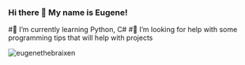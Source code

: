 ### Hi there 👋 My name is Eugene!

#🌱 I’m currently learning Python, C#
#🤔 I’m looking for help with some programming tips that will help with projects


<img src="https://github-profile-trophy.vercel.app/?username=eugenethebraixen&theme=gruvbox" alt="eugenethebraixen" /></a>


